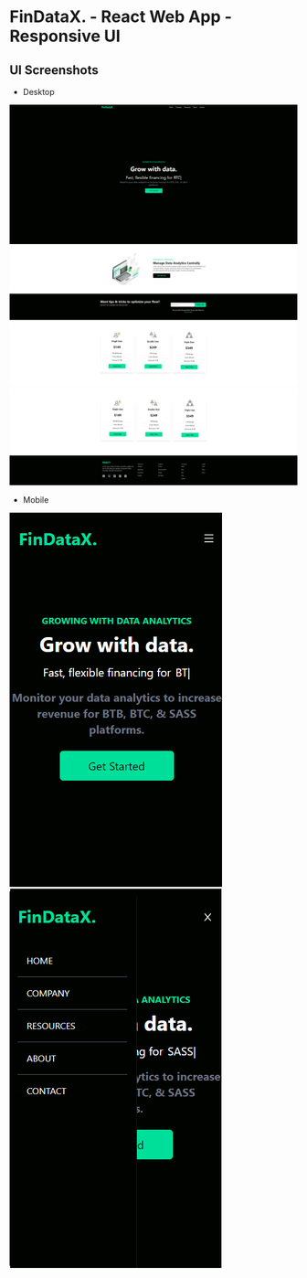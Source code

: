 # FinDataX. - React Web App - Responsive UI 

## UI Screenshots

- Desktop

![Desktop](ui-screenshots/findatax-responsive-ui-screenshot-desktop.png)
![Desktop-2](ui-screenshots/findatax-responsive-ui-screenshot-2-desktop.png)
![Desktop-3](ui-screenshots/findatax-responsive-ui-screenshot-3-desktop.png)

- Mobile

![Mobile](ui-screenshots/findatax-responsive-ui-screenshot-mobile.png)
![Mobile-2](ui-screenshots/findatax-responsive-ui-screenshot-2-mobile.png)